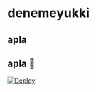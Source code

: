 # denemeyukki

## apla

## apla 📮</h4>
[![Deploy](https://www.herokucdn.com/deploy/button.svg)](https://heroku.com/deploy?template=https://github.com/sedatturhan60/denemeyukki)
